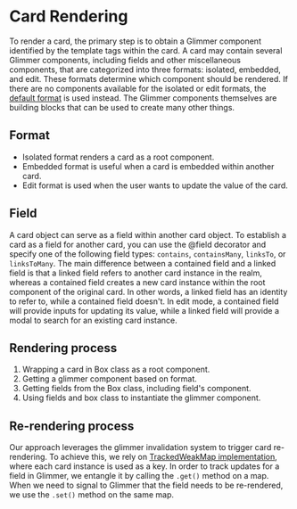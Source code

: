 # Card Rendering

To render a card, the primary step is to obtain a Glimmer component identified by the template tags within the card. A card may contain several Glimmer components, including fields and other miscellaneous components, that are categorized into three formats: isolated, embedded, and edit. These formats determine which component should be rendered. If there are no components available for the isolated or edit formats, the [default format](../packages/base/default-card-component.gts) is used instead. The Glimmer components themselves are building blocks that can be used to create many other things.

## Format

- Isolated format renders a card as a root component.
- Embedded format is useful when a card is embedded within another card.
- Edit format is used when the user wants to update the value of the card.

## Field

A card object can serve as a field within another card object. To establish a card as a field for another card, you can use the @field decorator and specify one of the following field types: `contains`, `containsMany`, `linksTo`, or `linksToMany`. The main difference between a contained field and a linked field is that a linked field refers to another card instance in the realm, whereas a contained field creates a new card instance within the root component of the original card. In other words, a linked field has an identity to refer to, while a contained field doesn't. In edit mode, a contained field will provide inputs for updating its value, while a linked field will provide a modal to search for an existing card instance.

## Rendering process

1. Wrapping a card in Box class as a root component.
2. Getting a glimmer component based on format.
3. Getting fields from the Box class, including field's component.
4. Using fields and box class to instantiate the glimmer component.

## Re-rendering process

Our approach leverages the glimmer invalidation system to trigger card re-rendering. To achieve this, we rely on [TrackedWeakMap implementation](../packages/base/card-api.gts#L136-L138), where each card instance is used as a key. In order to track updates for a field in Glimmer, we entangle it by calling the `.get()` method on a map. When we need to signal to Glimmer that the field needs to be re-rendered, we use the `.set()` method on the same map.
